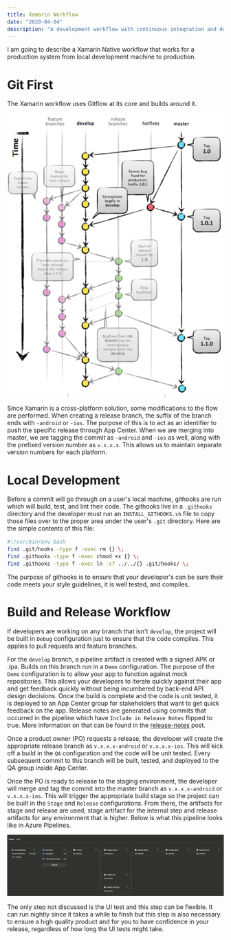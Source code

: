 ```yaml
---
title: Xamarin Workflow
date: "2020-04-04"
description: "A development workflow with continuous integration and delivery"
---
```


I am going to describe a Xamarin Native workflow that works for a production system from local development machine to production.

# Git First

The Xamarin workflow uses Gitflow at its core and builds around it.

![Gitflow](./25MK9v.png)

Since Xamarin is a cross-platform solution, some modifications to the flow are performed. When creating a release branch, the suffix of the branch ends with `-android` or `-ios`. The purpose of this is to act as an identifier to push the specific release through App Center. When we are merging into master, we are tagging the commit as `-android` and `-ios` as well, along with the prefixed version number as `v.x.x.x`. This allows us to maintain separate version numbers for each platform.

# Local Development

Before a commit will go through on a user's local machine, githooks are run which will build, test, and lint their code. The githooks live in a `.githooks` directory and the developer must run an `INSTALL_GITHOOKS.sh` file to copy those files over to the proper area under the user's `.git` directory. Here are the simple contents of this file:

```bash
#!/usr/bin/env bash
find .git/hooks -type f -exec rm {} \;
find .githooks -type f -exec chmod +x {} \;
find .githooks -type f -exec ln -sf ../../{} .git/hooks/ \;
```

The purpose of githooks is to ensure that your developer's can be sure their code meets your style guidelines, it is well tested, and compiles.

# Build and Release Workflow

If developers are working on any branch that isn't `develop`, the project will be built in `Debug` configuration just to ensure that the code compiles. This applies to pull requests and feature branches.

For the `develop` branch, a pipeline artifact is created with a signed APK or .ipa. Builds on this branch run in a `Demo` configuration. The purpose of the `Demo` configuration is to allow your app to function against mock repositories. This allows your developers to iterate quickly against their app and get feedback quickly without being incumbered by back-end API design decisions. Once the build is complete and the code is unit tested, it is deployed to an App Center group for stakeholders that want to get quick feedback on the app. Release notes are generated using commits that occurred in the pipeline which have `Include in Release Notes` flipped to true. More information on that can be found in the <a href="/release-notes">release-notes</a> post.

Once a product owner (PO) requests a release, the developer will create the appropriate release branch as `v.x.x.x-android` or `v.x.x.x-ios`. This will kick off a build in the `QA` configuration and the code will be unit tested. Every subsequent commit to this branch will be built, tested, and deployed to the QA group inside App Center.

Once the PO is ready to release to the staging environment, the developer will merge and tag the commit into the master branch as `v.x.x.x-android` or `v.x.x.x-ios`. This will trigger the appropriate build stage so the project can be built in the `Stage` and `Release` configurations. From there, the artifacts for stage and release are used; stage artifact for the internal step and release artifacts for any environment that is higher. Below is what this pipeline looks like in Azure Pipelines.

![Xamarin Build and Release Pipeline](./3LszQT.png)

The only step not discussed is the UI test and this step can be flexible. It can run nightly since it takes a while to finsh but this step is also necessary to ensure a high quality product and for you to have confidence in your release, regardless of how long the UI tests might take.
